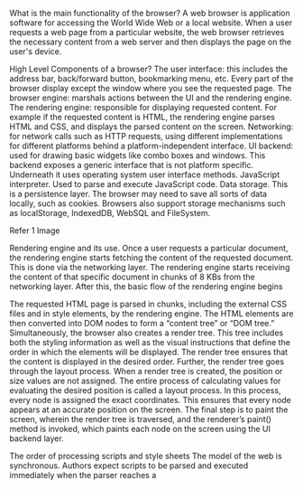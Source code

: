 What is the main functionality of the browser?
A web browser is application software for accessing the World Wide Web or a local website. When a user requests a web page from a particular website, the web browser retrieves the necessary content from a web server and then displays the page on the user's device.

High Level Components of a browser?
The user interface: this includes the address bar, back/forward button, bookmarking menu, etc. Every part of the browser display except the window where you see the requested page.
The browser engine: marshals actions between the UI and the rendering engine.
The rendering engine: responsible for displaying requested content. For example if the requested content is HTML, the rendering engine parses HTML and CSS, and displays the parsed content on the screen.
Networking: for network calls such as HTTP requests, using different implementations for different platforms behind a platform-independent interface.
UI backend: used for drawing basic widgets like combo boxes and windows. This backend exposes a generic interface that is not platform specific. Underneath it uses operating system user interface methods.
JavaScript interpreter. Used to parse and execute JavaScript code.
Data storage. This is a persistence layer. The browser may need to save all sorts of data locally, such as cookies. Browsers also support storage mechanisms such as localStorage, IndexedDB, WebSQL and FileSystem.



Refer 1  Image


Rendering engine and its use.
Once a user requests a particular document, the rendering engine starts fetching the content of the requested document. This is done via the networking layer. The rendering engine starts receiving the content of that specific document in chunks of 8 KBs from the networking layer. After this, the basic flow of the rendering engine begins

The requested HTML page is parsed in chunks, including the external CSS files and in style elements, by the rendering engine. The HTML elements are then converted into DOM nodes to form a “content tree” or “DOM tree.”
Simultaneously, the browser also creates a render tree. This tree includes both the styling information as well as the visual instructions that define the order in which the elements will be displayed. The render tree ensures that the content is displayed in the desired order.
Further, the render tree goes through the layout process. When a render tree is created, the position or size values are not assigned. The entire process of calculating values for evaluating the desired position is called a layout process. In this process, every node is assigned the exact coordinates. This ensures that every node appears at an accurate position on the screen.
The final step is to paint the screen, wherein the render tree is traversed, and the renderer’s paint() method is invoked, which paints each node on the screen using the UI backend layer.
 
The order of processing scripts and style sheets
The model of the web is synchronous. Authors expect scripts to be parsed and executed immediately when the parser reaches
a <script> tag. The parsing of the document halts until the script has been executed. If the script is external then the 
resource must first be fetched from the network–this is also done synchronously, and parsing halts until the resource is fetched.
This was the model for many years and is also specified in HTML4 and 5 specifications. Authors can add the "defer" attribute to a
script, in which case it will not halt document parsing and will execute after the document is parsed. HTML5 adds an option to mark
the script as asynchronous so it will be parsed and executed by a different thread.


